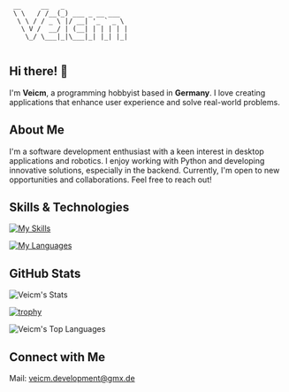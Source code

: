 ```
 __     __   _                
 \ \   / /__(_) ___ _ __ ___  
  \ \ / / _ \ |/ __| '_ ` _ \ 
   \ V /  __/ | (__| | | | | |
    \_/ \___|_|\___|_| |_| |_|
                              
```

## Hi there! 👋

I'm **Veicm**, a programming hobbyist based in **Germany**. I love creating applications that enhance user experience and solve real-world problems.

## About Me

I'm a software development enthusiast with a keen interest in desktop applications and robotics. I enjoy working with Python and developing innovative solutions, especially in the backend. Currently, I'm open to new opportunities and collaborations. Feel free to reach out!

## Skills & Technologies
[![My Skills](https://skillicons.dev/icons?i=git,github,arch,linux)](https://skillicons.dev)

[![My Languages](https://skillicons.dev/icons?i=python,html,css,bash)](https://skillicons.dev)

## GitHub Stats

![Veicm's Stats](https://github-readme-stats.vercel.app/api?username=Veicm&theme=gruvbox&show_icons=true&hide_border=true&count_private=false)

[![trophy](https://github-profile-trophy.vercel.app/?username=veicm&theme=gruvbox&no-bg=true&no-frame=true)](https://github.com/ryo-ma/github-profile-trophy)

![Veicm's Top Languages](https://github-readme-stats.vercel.app/api/top-langs/?username=Veicm&theme=gruvbox&show_icons=true&hide_border=true&layout=compact)

## Connect with Me

Mail: <veicm.development@gmx.de>
